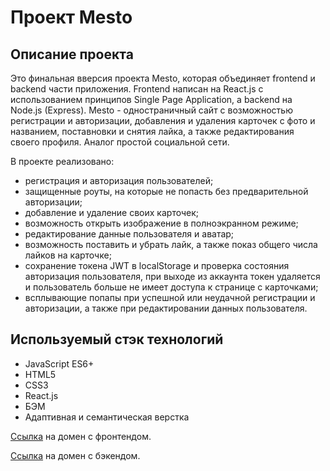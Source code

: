 # **Проект Mesto**

## Описание проекта

Это финальная вверсия проекта Mesto, которая объединяет frontend и backend части приложения. Frontend написан на React.js с использованием принципов Single Page Application, a backend на Node.js (Express). Mesto - одностраничный сайт с возможностью регистрации и авторизации, добавления и удаления карточек с фото и названием, поставновки и снятия лайка, а также редактирования своего профиля. Аналог простой социальной сети. 

В проекте реализовано: 
- регистрация и авторизация пользователей;
- защищенные роуты, на которые не попасть без предварительной авторизации;
- добавление и удаление своих карточек;
- возможность открыть изображение в полноэкранном режиме;
- редактирование данные пользователя и аватар;
- возможность поставить и убрать лайк, а также показ общего числа лайков на карточке;
- сохранение токена JWT в localStorage и проверка состояния авторизация пользователя, при выходе из аккаунта токен удаляется и пользователь больше не имеет доступа к странице с карточками;
- всплывающие попапы при успешной или неудачной регистрации и авторизации, а также при редактировании данных пользователя.

## Используемый стэк технологий
* JavaScript ES6+
* HTML5
* CSS3
* React.js
* БЭМ
* Адаптивная и семантическая верстка


[Ссылка](https://lusyaknowssomething.nomoredomains.xyz) на домен с фронтендом.

[Ссылка](https://api.lusyaknowssomething.nomoredomains.xyz) на домен с бэкендом.

